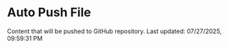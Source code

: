 # Auto Push File

Content that will be pushed to GitHub repository.
Last updated: 07/27/2025, 09:59:31 PM